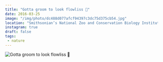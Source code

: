 ```yaml
---
title: "Gotta groom to look flowliss 🌷"
date: 2016-03-25
image: "/img/photo/dc488d077afcf94397c3dc75d375cb54.jpg"
location: "Smithsonian’s National Zoo and Conservation Biology Institute"
instagram: true
draft: false
tags:
 - nature
---
```


![Gotta groom to look flowliss 🌷](/img/photo/dc488d077afcf94397c3dc75d375cb54.jpg)
